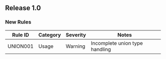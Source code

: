 ## Release 1.0

### New Rules

| Rule ID  | Category | Severity | Notes                           |
|----------|----------|----------|---------------------------------|
| UNION001 | Usage    | Warning  | Incomplete union type handling  |
